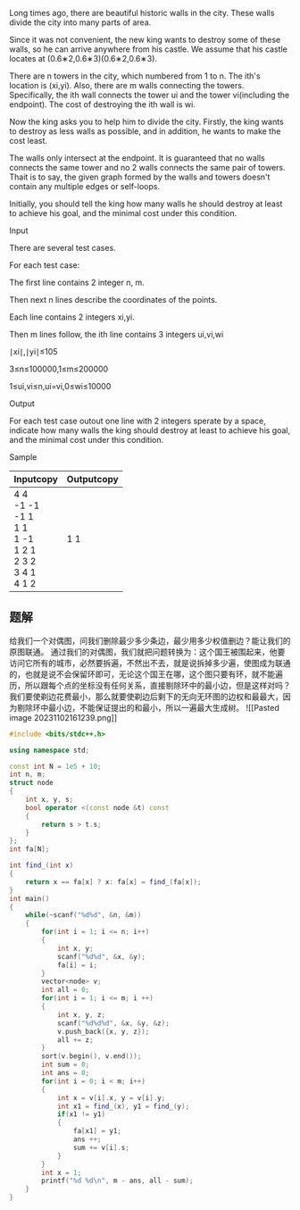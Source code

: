 Long times ago, there are beautiful historic walls in the city. These walls divide the city into many parts of area.  
  
Since it was not convenient, the new king wants to destroy some of these walls, so he can arrive anywhere from his castle. We assume that his castle locates at (0.6∗2,0.6∗3)(0.6∗2​,0.6∗3​).  
  
There are n towers in the city, which numbered from 1 to n. The ith's location is (xi​,yi​). Also, there are m walls connecting the towers. Specifically, the ith wall connects the tower ui​ and the tower vi​(including the endpoint). The cost of destroying the ith wall is wi​.  
  
Now the king asks you to help him to divide the city. Firstly, the king wants to destroy as less walls as possible, and in addition, he wants to make the cost least.  
  
The walls only intersect at the endpoint. It is guaranteed that no walls connects the same tower and no 2 walls connects the same pair of towers. Thait is to say, the given graph formed by the walls and towers doesn't contain any multiple edges or self-loops.  
  
Initially, you should tell the king how many walls he should destroy at least to achieve his goal, and the minimal cost under this condition.  

Input

There are several test cases.  
  
For each test case:  
  
The first line contains 2 integer n, m.  
  
Then next n lines describe the coordinates of the points.  
  
Each line contains 2 integers xi​,yi​.  
  
Then m lines follow, the ith line contains 3 integers ui​,vi​,wi​  
  
∣xi​∣,∣yi​∣≤105  
  
3≤n≤100000,1≤m≤200000  
  
1≤ui​,vi​≤n,ui​=vi​,0≤wi​≤10000  

Output

For each test case outout one line with 2 integers sperate by a space, indicate how many walls the king should destroy at least to achieve his goal, and the minimal cost under this condition.  

Sample

|Inputcopy|Outputcopy|
|---|---|
|4 4<br>-1 -1<br>-1 1<br>1 1<br>1 -1<br>1 2 1<br>2 3 2<br>3 4 1<br>4 1 2|1 1|


## 题解
给我们一个对偶图，问我们删除最少多少条边，最少用多少权值删边？能让我们的原图联通。
通过我们的对偶图，我们就把问题转换为：这个国王被围起来，他要访问它所有的城市，必然要拆遍，不然出不去，就是说拆掉多少遍，使图成为联通的，也就是说不会保留环即可，无论这个国王在哪，这个图只要有环，就不能遍历，所以跟每个点的坐标没有任何关系，直接剔除环中的最小边，但是这样对吗？我们要使剃边花费最小，那么就要使剃边后剩下的无向无环图的边权和最最大，因为剔除环中最小边，不能保证提出的和最小，所以一遍最大生成树。
![[Pasted image 20231102161239.png]]


```cpp
#include <bits/stdc++.h>

using namespace std;

const int N = 1e5 + 10;
int n, m;
struct node
{
	int x, y, s;
	bool operator <(const node &t) const
	{
		return s > t.s;
	}
};
int fa[N];

int find_(int x)
{
	return x == fa[x] ? x: fa[x] = find_(fa[x]);
}
int main()
{
	while(~scanf("%d%d", &n, &m))
	{
		for(int i = 1; i <= n; i++)
		{
			int x, y;
			scanf("%d%d", &x, &y);
			fa[i] = i;
		}
		vector<node> v;
		int all = 0;
		for(int i = 1; i <= m; i ++)
		{
			int x, y, z;
			scanf("%d%d%d", &x, &y, &z);
			v.push_back({x, y, z});
			all += z;
		}
		sort(v.begin(), v.end());
		int sum = 0;
		int ans = 0;
		for(int i = 0; i < m; i++)
		{
			int x = v[i].x, y = v[i].y;
			int x1 = find_(x), y1 = find_(y);
			if(x1 != y1)
			{
				fa[x1] = y1;
				ans ++;
				sum += v[i].s;
			}
		}
		int x = 1;
		printf("%d %d\n", m - ans, all - sum);
	}
}
```

